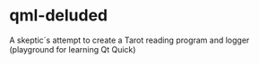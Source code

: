 # qml-deluded
A skeptic´s attempt to create a Tarot reading program and logger (playground for learning Qt Quick)
